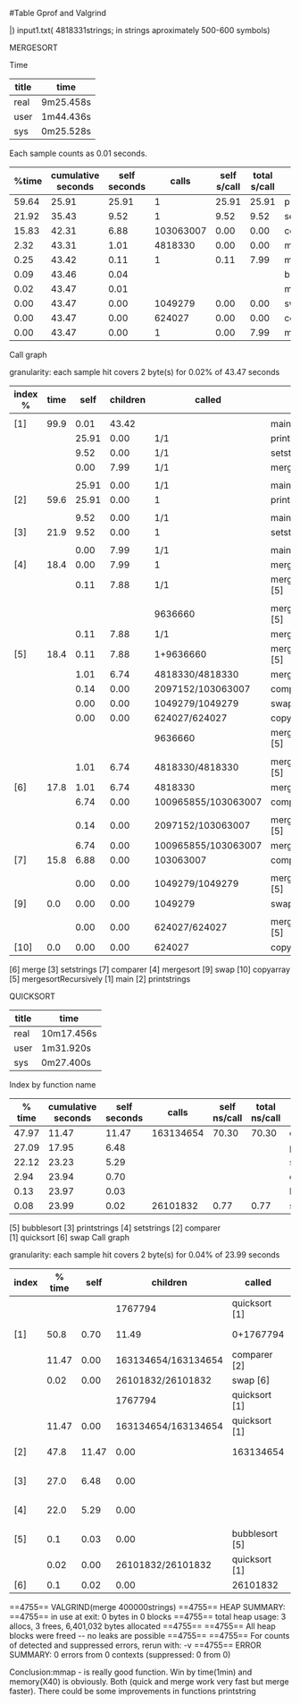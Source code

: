 #Table Gprof and Valgrind

|) input1.txt( 4818331strings; in strings aproximately 500-600 symbols)
 
 MERGESORT
 
Time

  title | time
    ---|---  
real	|9m25.458s
user	|1m44.436s
sys	|0m25.528s
  

Each sample counts as 0.01 seconds.

  %time   | cumulative seconds |  self seconds |    calls   | self s/call | total  s/call |name    
   ----   |   ------           |     ----      |     ----   | ---         |-----          |------ 
    59.64 |       25.91         |    25.91    |    1        |      25.91  |  25.91        | printstrings
 21.92    | 35.43   |  9.52   |     1    | 9.52  |   9.52 | setstrings
 15.83    | 42.31  |   6.88 |103063007   |  0.00    | 0.00 | comparer
  2.32     |43.31   |  1.01  |4818330     |0.00    | 0.00  |merge
  0.25     |43.42    | 0.11 |       1     |0.11    | 7.99  |mergesortRecursively
  0.09     |43.46     |0.04 |             |         |      |bubblesort
  0.02     |43.47     |0.01  |            |         |      |main
  0.00     |43.47    | 0.00  |1049279     |0.00     |0.00  |swap
  0.00     |43.47    | 0.00  | 624027     |0.00     |0.00  |copyarray
  0.00     |43.47    | 0.00 |       1     |0.00    | 7.99  |mergesort
  
  
  
   Call graph
   
granularity: each sample hit covers 2 byte(s) for 0.02% of 43.47 seconds
  
  
   index %| time     |     self        |  children       |       called    |       name
   ---   |-----     |-------          |-----------      |------------     |  -------- 
         |          |                 |                 |                 |    <spontaneous>
[1]      |    99.9   |     0.01       |  43.42          |                 |        main [1]
         |           |       25.91    |    0.00       |        1/1       |    printstrings [2]
         |           |     9.52       |   0.00         |   1/1           |   setstrings [3]
         |           |0.00            |   7.99          |    1/1        |   mergesort [4]
         |           |               |                 |                 |
         |           |       25.91    |0.00          | 1/1     |      main [1]
[2]   |  59.6 |  25.91   | 0.00 |      1       |  printstrings [2]
         |         |                  |                |                  |
        |           | 9.52           | 0.00            |    1/1          |    main [1]
[3]    | 21.9 |    9.52  |  0.00   |    1     |    setstrings [3]   
        |           |               |                 |                 |
       |           |   0.00          |  7.99           |    1/1           |         main [1]
[4]   |  18.4    |0.00   | 7.99    |   1      |   mergesort [4]
      |         | 0.11  |  7.88   |    1/1    |       mergesortRecursively [5]   
       |         |                  |                |                  | 
       |         |                 |                 |     9636660      |       mergesortRecursively [5]
       |         |   0.11          | 7.88            |    1/1           |     mergesort [4]
[5]    | 18.4|    0.11  |  7.88    |   1+9636660| mergesortRecursively [5]
       |        | 1.01   | 6.74| 4818330/4818330   |  merge [6]
        |        |0.14    |0.00 |2097152/103063007 |    comparer [7]
         |      | 0.00    |0.00 |1049279/1049279 |    swap [9]
          |     | 0.00    |0.00 | 624027/624027 |     copyarray [10]
           |     |        |     |9636660      |       mergesortRecursively [5]
       |         |                  |                |                  | 
       |          |   1.01         | 6.74            | 4818330/4818330|     mergesortRecursively [5]
[6]    | 17.8   | 1.01 |   6.74| 4818330      |   merge [6]
       |       |  6.74  |  0.00 |100965855/103063007|     comparer [7]  
      |         |                  |                |                  |  
        ||       0.14 |   0.00| 2097152/103063007|     mergesortRecursively [5]
       |        | 6.74  |  0.00 |100965855/103063007|     merge [6]
[7]   |  15.8 |   6.88  |  0.00 |103063007   |      comparer [7]    
       |         |                  |                |                  |        
        |      | 0.00 |   0.00| 1049279/1049279 |    mergesortRecursively [5]
[9]   |   0.0  |  0.00 |   0.00 |1049279     |  swap [9] 
  |         |                  |                |                  | 
      |      |   0.00   | 0.00|  624027/624027 |     mergesortRecursively [5]
[10]  |   0.0|    0.00  |  0.00  |624027    |     copyarray [10]

  [6] merge                   [3] setstrings
   [7] comparer                [4] mergesort               [9] swap
  [10] copyarray               [5] mergesortRecursively
   [1] main                    [2] printstrings
   
   
 QUICKSORT
   
   title| time
  -----  |-----
   real	|10m17.456s
user	|1m31.920s
sys	|0m27.400s
Index by function name

 %  time | cumulative seconds | self seconds | calls | self ns/call | total ns/call | name 
------ | ------ | ------ | ------ | ------ | ------ | ------ 
 47.97 |  11.47 |  11.47 |  163134654 |  70.30 |  70.30 |  comparer 
 27.09 |  17.95 |  6.48 |  |  |  |  printstrings 
 22.12 |  23.23 |  5.29 |  |  |  |  setstrings 
 2.94 |  23.94 |  0.70 |  |  |  |  quicksort 
 0.13 |  23.97 |  0.03 |  |  |  |  bubblesort 
 0.08 |  23.99 |  0.02 |  26101832 |  0.77 |  0.77 |  swap 

   [5] bubblesort              [3] printstrings            [4] setstrings
   [2] comparer       
         [1] quicksort               [6] swap
Call graph


granularity: each sample hit covers 2 byte(s) for 0.04% of 23.99 seconds


 index | % time | self | children | called | name 
------ | ------ | ------ | ------ | ------ | ------ 
 |  |  |  |1767794   |  quicksort  [1]
 [1] |  50.8 |  0.70 |  11.49 |  0+1767794 |  quicksort  [1]
 |  |  11.47 |  0.00 |  163134654/163134654 |  comparer  [2]
 |  |  0.02 |  0.00 |  26101832/26101832 |  swap  [6]
 |  |  |  |  1767794 |  quicksort  [1]
 |  |  11.47 |  0.00 |  163134654/163134654 |  quicksort  [1]
 [2] |  47.8 |  11.47 |  0.00 |  163134654 |  comparer  [2]
  |  |  |  |  |  |  <spontaneous>  
[3] |  27.0 |  6.48 |  0.00 | | printstrings  [3]
 |  |  |  |  |  <spontaneous>  
[4] |  22.0 |  5.29 |  0.00 ||  setstrings  [4]
 |  |  |  |  |  <spontaneous>  
 [5]  |  0.1 |  0.03 |  0.00 |  bubblesort  [5]
 |  |  0.02 |  0.00 |  26101832/26101832 |  quicksort  [1]
 [6] |  0.1 |  0.02 |  0.00 |  26101832 |  swap  [6]



==4755==  VALGRIND(merge 400000strings)
==4755== HEAP SUMMARY:
==4755==     in use at exit: 0 bytes in 0 blocks
==4755==   total heap usage: 3 allocs, 3 frees, 6,401,032 bytes allocated
==4755== 
==4755== All heap blocks were freed -- no leaks are possible
==4755== 
==4755== For counts of detected and suppressed errors, rerun with: -v
==4755== ERROR SUMMARY: 0 errors from 0 contexts (suppressed: 0 from 0)


Conclusion:mmap - is really good function. Win by time(1min) and memory(X40) is obviously.  Both (quick and merge work very fast but merge faster). There could be some improvements in functions printstring


   
